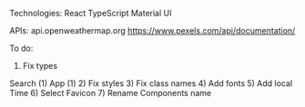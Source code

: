 Technologies:
React
TypeScript
Material UI

APIs:
api.openweathermap.org
https://www.pexels.com/api/documentation/

To do:
1) Fix types
<!-- Details (1) -->
<!-- ErrorMessage(1) -->
<!-- Picture (1) -->
Search (1)
App (1)
2) Fix styles
3) Fix class names
4) Add fonts
5) Add local Time
6) Select Favicon
7) Rename Components name